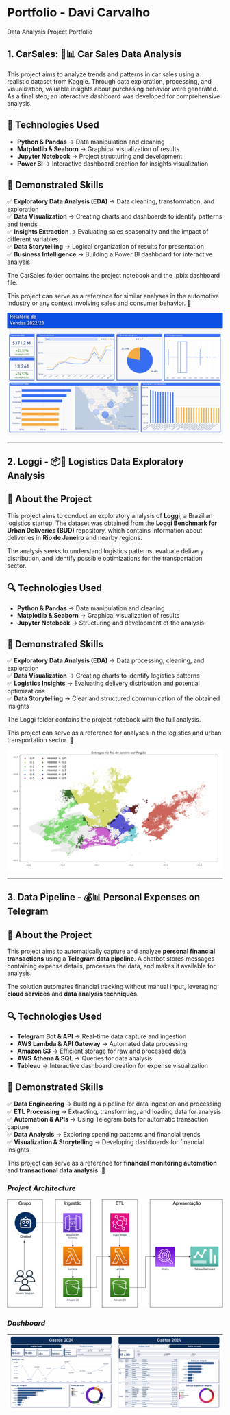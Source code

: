 # **Portfolio - Davi Carvalho**  
Data Analysis Project Portfolio  

## **1. CarSales:**  🚗📊 Car Sales Data Analysis  

This project aims to analyze trends and patterns in car sales using a realistic dataset from Kaggle. Through data exploration, processing, and visualization, valuable insights about purchasing behavior were generated. As a final step, an interactive dashboard was developed for comprehensive analysis.  

## 📌 Technologies Used  
- **Python & Pandas** → Data manipulation and cleaning  
- **Matplotlib & Seaborn** → Graphical visualization of results  
- **Jupyter Notebook** → Project structuring and development  
- **Power BI** → Interactive dashboard creation for insights visualization  

## 🎯 Demonstrated Skills  
✅ **Exploratory Data Analysis (EDA)** → Data cleaning, transformation, and exploration  
✅ **Data Visualization** → Creating charts and dashboards to identify patterns and trends  
✅ **Insights Extraction** → Evaluating sales seasonality and the impact of different variables  
✅ **Data Storytelling** → Logical organization of results for presentation  
✅ **Business Intelligence** → Building a Power BI dashboard for interactive analysis  

The CarSales folder contains the project notebook and the .pbix dashboard file.  

This project can serve as a reference for similar analyses in the automotive industry or any context involving sales and consumer behavior. 🚀  

![Dashboard](https://github.com/davicarv/Portfolio/blob/main/CarSales/Dashboard%20image.png?raw=true)  

---

## **2. Loggi** - 📦🚚 Logistics Data Exploratory Analysis  

## 📌 About the Project  
This project aims to conduct an exploratory analysis of **Loggi**, a Brazilian logistics startup. The dataset was obtained from the **Loggi Benchmark for Urban Deliveries (BUD)** repository, which contains information about deliveries in **Rio de Janeiro** and nearby regions.  

The analysis seeks to understand logistics patterns, evaluate delivery distribution, and identify possible optimizations for the transportation sector.  

## 🔍 Technologies Used  
- **Python & Pandas** → Data manipulation and cleaning  
- **Matplotlib & Seaborn** → Graphical visualization of results  
- **Jupyter Notebook** → Structuring and development of the analysis  

## 🎯 Demonstrated Skills  
✅ **Exploratory Data Analysis (EDA)** → Data processing, cleaning, and exploration  
✅ **Data Visualization** → Creating charts to identify logistics patterns  
✅ **Logistics Insights** → Evaluating delivery distribution and potential optimizations  
✅ **Data Storytelling** → Clear and structured communication of the obtained insights  

The Loggi folder contains the project notebook with the full analysis.  

This project can serve as a reference for analyses in the logistics and urban transportation sector. 🚀  

![Loggi Map](https://github.com/davicarv/Portfolio/blob/main/Loggi/Loggi%20Map%20image.png?raw=true)  

---

## **3. Data Pipeline - 💰📊 Personal Expenses on Telegram**  

## 📌 About the Project  
This project aims to automatically capture and analyze **personal financial transactions** using a **Telegram data pipeline**. A chatbot stores messages containing expense details, processes the data, and makes it available for analysis.  

The solution automates financial tracking without manual input, leveraging **cloud services** and **data analysis techniques**.  

## 🔍 Technologies Used  
- **Telegram Bot & API** → Real-time data capture and ingestion  
- **AWS Lambda & API Gateway** → Automated data processing  
- **Amazon S3** → Efficient storage for raw and processed data  
- **AWS Athena & SQL** → Queries for data analysis  
- **Tableau** → Interactive dashboard creation for expense visualization  

## 🎯 Demonstrated Skills  
✅ **Data Engineering** → Building a pipeline for data ingestion and processing  
✅ **ETL Processing** → Extracting, transforming, and loading data for analysis  
✅ **Automation & APIs** → Using Telegram bots for automatic transaction capture  
✅ **Data Analysis** → Exploring spending patterns and financial trends  
✅ **Visualization & Storytelling** → Developing dashboards for financial insights  

This project can serve as a reference for **financial monitoring automation** and **transactional data analysis**. 🚀  

### *Project Architecture*  
![Architecture](https://github.com/davicarv/Portfolio/blob/main/Pipeline%20de%20Dados/Diagrama%20Pipeline.drawio.png?raw=true)  

### *Dashboard*  
| ![General Expenses](https://github.com/davicarv/Portfolio/blob/main/Pipeline%20de%20Dados/Gastos%20Geral.png?raw=true) | ![Monthly Expenses](https://github.com/davicarv/Portfolio/blob/main/Pipeline%20de%20Dados/Gastos%20Mensal.png?raw=true) |  
| -- | -- |  
